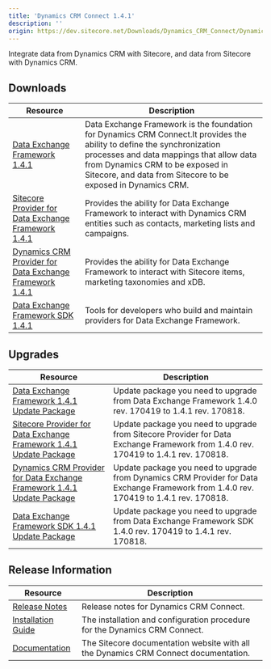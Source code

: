 ```yaml
---
title: 'Dynamics CRM Connect 1.4.1'
description: ''
origin: https://dev.sitecore.net/Downloads/Dynamics_CRM_Connect/Dynamics_CRM_Connect_1/Dynamics_CRM_Connect_1_4_1.aspx
---
```


Integrate data from Dynamics CRM with Sitecore, and data from Sitecore with Dynamics CRM.

## Downloads

| Resource                                                                                                                                                                                                                                                                                            | Description                                                                                                                                                                                                                                                             |
| --------------------------------------------------------------------------------------------------------------------------------------------------------------------------------------------------------------------------------------------------------------------------------------------------- | ----------------------------------------------------------------------------------------------------------------------------------------------------------------------------------------------------------------------------------------------------------------------- |
| [Data Exchange Framework 1.4.1](https://scdp.blob.core.windows.net/downloads/Dynamics%20CRM%20Connect/Dynamics%20CRM%20Connect%201/Dynamics%20CRM%20Connect%201%204%201/Secure/Data%20Exchange%20Framework%201.4.1%20rev.%20170818.zip)                                                             | Data Exchange Framework is the foundation for Dynamics CRM Connect.It provides the ability to define the synchronization processes and data mappings that allow data from Dynamics CRM to be exposed in Sitecore, and data from Sitecore to be exposed in Dynamics CRM. |
| [Sitecore Provider for Data Exchange Framework 1.4.1](https://scdp.blob.core.windows.net/downloads/Dynamics%20CRM%20Connect/Dynamics%20CRM%20Connect%201/Dynamics%20CRM%20Connect%201%204%201/Secure/Sitecore%20Provider%20for%20Data%20Exchange%20Framework%201.4.1%20rev.%20170818.zip)           | Provides the ability for Data Exchange Framework to interact with Dynamics CRM entities such as contacts, marketing lists and campaigns.                                                                                                                                |
| [Dynamics CRM Provider for Data Exchange Framework 1.4.1](https://scdp.blob.core.windows.net/downloads/Dynamics%20CRM%20Connect/Dynamics%20CRM%20Connect%201/Dynamics%20CRM%20Connect%201%204%201/Secure/Dynamics%20CRM%20Provider%20for%20Data%20Exchange%20Framework%201.4.1%20rev.%20170818.zip) | Provides the ability for Data Exchange Framework to interact with Sitecore items, marketing taxonomies and xDB.                                                                                                                                                         |
| [Data Exchange Framework SDK 1.4.1](https://scdp.blob.core.windows.net/downloads/Data%20Exchange%20Framework/1x/Data%20Exchange%20Framework%201%204%201/Secure/Data%20Exchange%20Framework%20SDK%201.4.1%20rev.%20170818.zip)                                                                       | Tools for developers who build and maintain providers for Data Exchange Framework.                                                                                                                                                                                      |

## Upgrades

| Resource                                                                                                                                                                                                                                                                                                                       | Description                                                                                                                            |
| ------------------------------------------------------------------------------------------------------------------------------------------------------------------------------------------------------------------------------------------------------------------------------------------------------------------------------ | -------------------------------------------------------------------------------------------------------------------------------------- |
| [Data Exchange Framework 1.4.1 Update Package](https://scdp.blob.core.windows.net/downloads/Dynamics%20CRM%20Connect/Dynamics%20CRM%20Connect%201/Dynamics%20CRM%20Connect%201%204%201/Secure/Data%20Exchange%20Framework%201.4.1%20rev.%20170818%20update.update)                                                             | Update package you need to upgrade from Data Exchange Framework 1.4.0 rev. 170419 to 1.4.1 rev. 170818.                                |
| [Sitecore Provider for Data Exchange Framework 1.4.1 Update Package](https://scdp.blob.core.windows.net/downloads/Dynamics%20CRM%20Connect/Dynamics%20CRM%20Connect%201/Dynamics%20CRM%20Connect%201%204%201/Secure/Sitecore%20Provider%20for%20Data%20Exchange%20Framework%201.4.1%20rev.%20170818%20update.update)           | Update package you need to upgrade from Sitecore Provider for Data Exchange Framework from 1.4.0 rev. 170419 to 1.4.1 rev. 170818.     |
| [Dynamics CRM Provider for Data Exchange Framework 1.4.1 Update Package](https://scdp.blob.core.windows.net/downloads/Dynamics%20CRM%20Connect/Dynamics%20CRM%20Connect%201/Dynamics%20CRM%20Connect%201%204%201/Secure/Dynamics%20CRM%20Provider%20for%20Data%20Exchange%20Framework%201.4.1%20rev.%20170818%20update.update) | Update package you need to upgrade from Dynamics CRM Provider for Data Exchange Framework from 1.4.0 rev. 170419 to 1.4.1 rev. 170818. |
| [Data Exchange Framework SDK 1.4.1 Update Package](https://scdp.blob.core.windows.net/downloads/Dynamics%20CRM%20Connect/Dynamics%20CRM%20Connect%201/Dynamics%20CRM%20Connect%201%204%201/Secure/Data%20Exchange%20Framework%20SDK%201.4.1%20rev.%20170818%20update.update)                                                   | Update package you need to upgrade from Data Exchange Framework SDK 1.4.0 rev. 170419 to 1.4.1 rev. 170818.                            |

## Release Information

| Resource                                                                                                                                                                                                                    | Description                                                                         |
| --------------------------------------------------------------------------------------------------------------------------------------------------------------------------------------------------------------------------- | ----------------------------------------------------------------------------------- |
| [Release Notes](/downloads/Dynamics_CRM_Connect/Dynamics_CRM_Connect_1/Dynamics_CRM_Connect_1_4_1/Release_Notes)                                                                                                            | Release notes for Dynamics CRM Connect.                                             |
| [Installation Guide](https://scdp.blob.core.windows.net/downloads/Dynamics%20CRM%20Connect/Dynamics%20CRM%20Connect%201/Dynamics%20CRM%20Connect%201%204/Secure/Installation%20Guide%20Dynamics%20CRM%20Connect%2014a4.pdf) | The installation and configuration procedure for the Dynamics CRM Connect.          |
| [Documentation](https://doc.sitecore.com/developers/82/connectors/index.html)                                                                                                                                               | The Sitecore documentation website with all the Dynamics CRM Connect documentation. |
